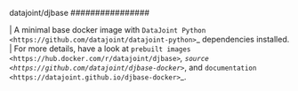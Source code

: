 datajoint/djbase
################

| A minimal base docker image with `DataJoint Python <https://github.com/datajoint/datajoint-python>`_ dependencies installed.
| For more details, have a look at `prebuilt images <https://hub.docker.com/r/datajoint/djbase>`_, `source <https://github.com/datajoint/djbase-docker>`_, and `documentation <https://datajoint.github.io/djbase-docker>`_.